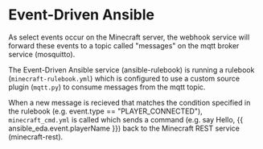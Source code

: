 # Event-Driven Ansible

As select events occur on the Minecraft server, the webhook service will forward these events to a topic called "messages" on the mqtt broker service (mosquitto). 

The Event-Driven Ansible service (ansible-rulebook) is running a rulebook (`minecraft-rulebook.yml`) which is configured to use a custom source plugin (`mqtt.py`) to consume messages from the mqtt topic. 

When a new message is recieved that matches the condition specified in the rulebook (e.g. event.type == "PLAYER_CONNECTED"), `minecraft_cmd.yml` is called which sends a command (e.g. say Hello, {{ ansible_eda.event.playerName }}) back to the Minecraft REST service (minecraft-rest).
